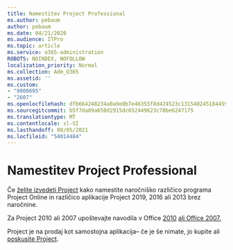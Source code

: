 ```yaml
---
title: Namestitev Project Professional
ms.author: pebaum
author: pebaum
ms.date: 04/21/2020
ms.audience: ITPro
ms.topic: article
ms.service: o365-administration
ROBOTS: NOINDEX, NOFOLLOW
localization_priority: Normal
ms.collection: Adm_O365
ms.assetid: ''
ms.custom:
- "9000695"
- "2607"
ms.openlocfilehash: dfb664248234a0a9e8b7e46355f8d424523c131540245184459556dc100a4924
ms.sourcegitcommit: b5f7da89a650d2915dc652449623c78be6247175
ms.translationtype: MT
ms.contentlocale: sl-SI
ms.lasthandoff: 08/05/2021
ms.locfileid: "54014484"
---
```

# <a name="install-project-professional"></a>Namestitev Project Professional

Če [želite izvedeti Project](https://support.office.com/article/install-project-7059249b-d9fe-4d61-ab96-5c5bf435f281) kako namestite naročniško različico programa Project Online in različico aplikacije Project 2019, 2016 ali 2013 brez naročnine. 

Za Project 2010 ali 2007 upoštevajte navodila v Office [2010](https://support.office.com/article/install-office-2010-1b8f3c9b-bdd2-4a4f-8c88-aa756546529d) [ali Office 2007.](https://support.office.com/article/install-office-2007-88a8e329-3335-4f82-abb2-ecea3e319657) 

Project je na prodaj kot samostojna aplikacija– če je še nimate, jo kupite ali [poskusite Project](https://www.microsoft.com/evalcenter/evaluate-project). 





